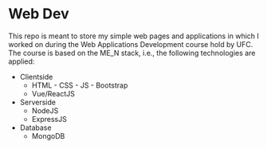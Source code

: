 # Web Dev

This repo is meant to store my simple web pages and applications in which I worked on during the Web Applications Development course hold by UFC. The course is based on the ME_N stack, i.e., the following technologies are applied:

* Clientside
  * HTML - CSS - JS - Bootstrap
  * Vue/ReactJS
* Serverside
  * NodeJS
  * ExpressJS 
* Database
  * MongoDB

